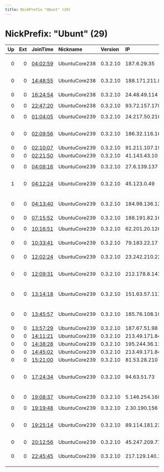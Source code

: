 ```yaml
---
title: NickPrefix "Ubunt" (29)
---
```


# NickPrefix: "Ubunt" (29)

|   Up |   Ext | JoinTime                                                                                            | Nickname      | Version   | IP              | AS                                       | CC   |   ORp |   Dirp | OS    | Contact   |   eFamMembers |
|-----:|------:|:----------------------------------------------------------------------------------------------------|:--------------|:----------|:----------------|:-----------------------------------------|:-----|------:|-------:|:------|:----------|--------------:|
|    0 |     0 | [04:02:59](https://metrics.torproject.org/rs.html#details/8B324BAF358FCE7847F95A3C46CA2471FD1EBA5D) | UbuntuCore238 | 0.3.2.10  | 187.6.29.35     | Brasil Telecom S/A - Filial Distrito Fed | br   | 45385 |      0 | Linux | None      |             1 |
|    0 |     0 | [14:48:55](https://metrics.torproject.org/rs.html#details/56D58B35CC8203EC106D49D9ADD22FC1BB174108) | UbuntuCore238 | 0.3.2.10  | 188.171.211.87  | Telecable de Asturias,SA                 | es   | 36335 |      0 | Linux | None      |             1 |
|    0 |     0 | [16:24:54](https://metrics.torproject.org/rs.html#details/EE2801B2311F2276064853900CA85AFDBBBD677D) | UbuntuCore238 | 0.3.2.10  | 24.48.49.114    | Videotron Telecom Ltee                   | ca   | 45103 |      0 | Linux | None      |             1 |
|    0 |     0 | [22:47:20](https://metrics.torproject.org/rs.html#details/36288C7597D0102CCB6AC5E884C0FB20D43D10BF) | UbuntuCore238 | 0.3.2.10  | 93.72.157.178   | Volia                                    | ua   | 34957 |      0 | Linux | None      |             1 |
|    0 |     0 | [01:04:05](https://metrics.torproject.org/rs.html#details/D8BBA98DDA1D17F35B504BFCE598FCAB4015012D) | UbuntuCore239 | 0.3.2.10  | 24.217.50.216   | Charter Communications                   | us   | 45871 |      0 | Linux | None      |             1 |
|    0 |     0 | [02:09:56](https://metrics.torproject.org/rs.html#details/891A71828BF1B6A71F328724BBEFE220BC804108) | UbuntuCore239 | 0.3.2.10  | 186.32.116.163  | MILLICOM CABLE EL SALVADOR S.A. DE C.V.  | sv   | 35631 |      0 | Linux | None      |             1 |
|    0 |     0 | [02:10:07](https://metrics.torproject.org/rs.html#details/25E3C441C8DA0B987E5975B5B80D80E459B4742D) | UbuntuCore239 | 0.3.2.10  | 91.211.107.195  | Balnet Ltd.                              | ru   | 33381 |      0 | Linux | None      |             1 |
|    0 |     0 | [02:21:50](https://metrics.torproject.org/rs.html#details/0F2F1309D45F04D129743404C9233D791CC52348) | UbuntuCore239 | 0.3.2.10  | 41.143.43.10    | MT-MPLS                                  | ma   | 35409 |      0 | Linux | None      |             1 |
|    0 |     0 | [04:08:16](https://metrics.torproject.org/rs.html#details/16324BA834BFD9E7AC82025A62978CAA73CA94BC) | UbuntuCore239 | 0.3.2.10  | 27.6.139.137    | Hathway IP Over Cable Internet           | in   | 38163 |      0 | Linux | None      |             1 |
|    1 |     0 | [04:12:24](https://metrics.torproject.org/rs.html#details/44EE278583999928AD51CBB8F746FDCF20528EC5) | UbuntuCore239 | 0.3.2.10  | 45.123.0.49     | Blue Lotus Support Services Pvt Ltd      | in   | 33753 |      0 | Linux | None      |             1 |
|    0 |     0 | [04:13:40](https://metrics.torproject.org/rs.html#details/73EE450E6BAB7613EE61A2AE315A9B1C94F16FA5) | UbuntuCore239 | 0.3.2.10  | 184.98.136.124  | Qwest Communications Company, LLC        | us   | 32799 |      0 | Linux | None      |             1 |
|    0 |     0 | [07:15:52](https://metrics.torproject.org/rs.html#details/56925ABC3A661A05AB9DF46D8CF9A08CF2B8953B) | UbuntuCore239 | 0.3.2.10  | 188.191.82.161  | MTS PJSC                                 | ru   | 35966 |      0 | Linux | None      |             1 |
|    0 |     0 | [10:16:51](https://metrics.torproject.org/rs.html#details/92ACBE21FAB31837CD957CB7ED4A5606E4239F2D) | UbuntuCore239 | 0.3.2.10  | 62.201.20.126   | a-net Liberec s.r.o.                     | cz   | 36630 |      0 | Linux | None      |             1 |
|    0 |     0 | [10:33:41](https://metrics.torproject.org/rs.html#details/607122CCB4388353DB38A5B49AFBEA3A8FD71E0C) | UbuntuCore239 | 0.3.2.10  | 79.183.22.17    | Bezeq International                      | il   | 35645 |      0 | Linux | None      |             1 |
|    0 |     0 | [12:02:24](https://metrics.torproject.org/rs.html#details/3459DA3DBA8259CE15F31B18141A7EA694FD9F06) | UbuntuCore239 | 0.3.2.10  | 23.242.210.222  | Time Warner Cable Internet LLC           | us   | 40047 |      0 | Linux | None      |             1 |
|    0 |     0 | [12:09:31](https://metrics.torproject.org/rs.html#details/C855F2CCFCCAF12C013850ADA756AA1BF1B7991C) | UbuntuCore239 | 0.3.2.10  | 212.178.8.141   | TeNeT Scientific Production Enterprise L | ua   | 42445 |      0 | Linux | None      |             1 |
|    0 |     0 | [13:14:18](https://metrics.torproject.org/rs.html#details/B72317D18C1F9076BDC765F0EF77EED49730481E) | UbuntuCore239 | 0.3.2.10  | 151.63.57.117   | Wind Telecomunicazioni SpA               | it   | 38121 |      0 | Linux | None      |             1 |
|    0 |     0 | [13:45:57](https://metrics.torproject.org/rs.html#details/F527CE54409A732E68281D1D30CB33F166CA645F) | UbuntuCore239 | 0.3.2.10  | 185.76.108.102  | Avantel, Close Joint Stock Company       | ru   | 42185 |      0 | Linux | None      |             1 |
|    0 |     0 | [13:57:29](https://metrics.torproject.org/rs.html#details/5CDCB6E2492A95A81FE8E2E93C074753F2E1C279) | UbuntuCore239 | 0.3.2.10  | 187.67.51.98    | CLARO S.A.                               | br   | 37531 |      0 | Linux | None      |             1 |
|    0 |     0 | [14:11:21](https://metrics.torproject.org/rs.html#details/3611F7C13776081E9D8C04AA3F90C038E988467A) | UbuntuCore239 | 0.3.2.10  | 213.49.171.84   | Proximus NV                              | be   | 34007 |      0 | Linux | None      |             1 |
|    0 |     0 | [14:38:28](https://metrics.torproject.org/rs.html#details/3FD254ED4D2F9CEF210AF8874A8752421A7D2ADB) | UbuntuCore239 | 0.3.2.10  | 195.244.36.116  | Netdirekt A.S.                           | tr   | 44519 |      0 | Linux | None      |             1 |
|    0 |     0 | [14:45:02](https://metrics.torproject.org/rs.html#details/4E25FCC672C808F3CCDADB61CFEF17D7B581F304) | UbuntuCore239 | 0.3.2.10  | 213.49.171.84   | Proximus NV                              | be   | 35135 |      0 | Linux | None      |             1 |
|    0 |     0 | [15:21:00](https://metrics.torproject.org/rs.html#details/88EE2812876B60AEF3136EEE5576B7D849006BCE) | UbuntuCore239 | 0.3.2.10  | 81.53.28.210    | Orange                                   | fr   | 40093 |      0 | Linux | None      |             1 |
|    0 |     0 | [17:24:34](https://metrics.torproject.org/rs.html#details/FC3CC9423C1783CF4DF0F27D9910B9D49C280727) | UbuntuCore239 | 0.3.2.10  | 94.63.51.73     | Vodafone Portugal - Communicacoes Pessoa | pt   | 40881 |      0 | Linux | None      |             1 |
|    0 |     0 | [19:08:37](https://metrics.torproject.org/rs.html#details/9955A2992D0D44E0490F65DDDCA967370C1A3F74) | UbuntuCore239 | 0.3.2.10  | 5.146.254.168   | Liberty Global Operations B.V.           | de   | 35661 |      0 | Linux | None      |             1 |
|    0 |     0 | [19:19:48](https://metrics.torproject.org/rs.html#details/6553921BAB01B63A97CEF6C85BAA6D3445C2AB8B) | UbuntuCore239 | 0.3.2.10  | 2.30.190.156    | EE Limited                               | gb   | 42647 |      0 | Linux | None      |             1 |
|    0 |     0 | [19:25:14](https://metrics.torproject.org/rs.html#details/95B25A515D4BB63B9BFE59FDC05B37AE23B8B2CE) | UbuntuCore239 | 0.3.2.10  | 89.114.181.224  | Vodafone Portugal - Communicacoes Pessoa | pt   | 46125 |      0 | Linux | None      |             1 |
|    0 |     0 | [20:12:56](https://metrics.torproject.org/rs.html#details/1C0A2F7B65CF76088BB4A4D1559E2D0ED5AFFDFE) | UbuntuCore239 | 0.3.2.10  | 45.247.209.71   | LINKdotNET                               | eg   | 35829 |      0 | Linux | None      |             1 |
|    0 |     0 | [22:45:45](https://metrics.torproject.org/rs.html#details/964ADAC40E71DC9A1DABBBFD3C06009B9483C70E) | UbuntuCore239 | 0.3.2.10  | 217.129.140.180 | Nowo Communications, S.A.                | pt   | 44259 |      0 | Linux | None      |             1 |

